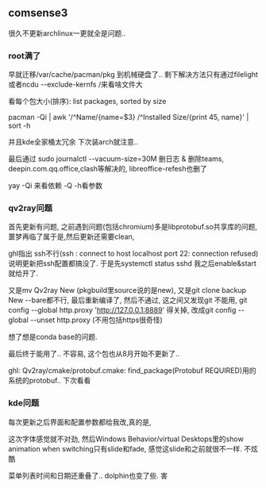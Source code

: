 ## comsense3

很久不更新archlinux一更就全是问题..

### root满了

早就迁移/var/cache/pacman/pkg 到机械硬盘了.. 剩下解决方法只有通过filelight或者ncdu --exclude-kernfs /来看啥文件大

看每个包大小(排序): list packages, sorted by size

pacman -Qi | awk '/^Name/{name=\$3} /^Installed Size/{print $4$5, name}' | sort -h

并且kde全家桶太冗余 下次装arch就注意..

最后通过 sudo journalctl --vacuum-size=30M 删日志 & 删除teams, deepin.com.qq.office,clash等解决的, libreoffice-refesh也删了

yay -Qi 来看依赖 -Q -h看参数

### qv2ray问题

首先更新有问题, 之前遇到问题(包括chromium)多是libprotobuf.so共享库的问题,噩梦再临了属于是,然后更新还需要clean, 

ghl指出 ssh不行(ssh : connect to host localhost port 22: connection refused)说明更新把ssh配置都搞没了.  于是先systemctl status sshd 我之后enable&start就给开了.

又是mv Qv2ray New (pkgbuild里source说的是new), 又是git clone backup New --bare都不行, 最后重新编译了, 然后不通过, 这之间又发现git 不能用, git config --global http.proxy 'http://127.0.0.1:8889' 得关掉, 改成git config --global --unset http.proxy  (不用包括https很奇怪)

想了想是conda base的问题.

最后终于能用了.. 不容易, 这个包也从8月开始不更新了.. 

ghl: Qv2ray/cmake/protobuf.cmake: find_package(Protobuf REQUIRED)用的系统的protobuf.. 下次看看

### kde问题

每次更新之后界面和配置参数都给我改,真的是,

这次字体感觉就不对劲, 然后Windows Behavior/virtual Desktops里的show animation when switching只有slide和fade, 感觉这slide和之前就很不一样. 不炫酷

菜单列表时间和日期还重叠了.. dolphin也变了些. 害